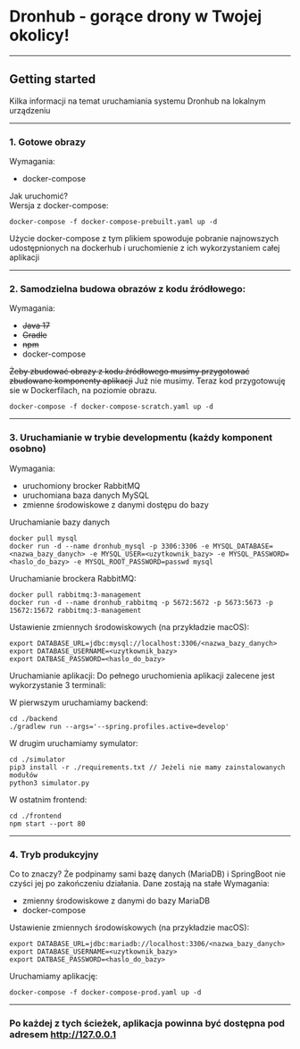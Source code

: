 # Dronhub - gorące drony w Twojej okolicy!

---
## Getting started
Kilka informacji na temat uruchamiania systemu Dronhub na lokalnym urządzeniu

---

### 1. Gotowe obrazy
Wymagania:
- docker-compose

Jak uruchomić?\
Wersja z docker-compose:
```shell
docker-compose -f docker-compose-prebuilt.yaml up -d
```
Użycie docker-compose z tym plikiem spowoduje pobranie najnowszych udostępnionych na dockerhub i uruchomienie z ich wykorzystaniem całej aplikacji

---
### 2. Samodzielna budowa obrazów z kodu źródłowego:

Wymagania:
 - ~~Java 17~~
 - ~~Gradle~~
 - ~~npm~~
 - docker-compose

~~Żeby zbudować obrazy z kodu źródłowego musimy przygotować zbudowane komponenty aplikacji~~ Już nie musimy. Teraz kod przygotowuję sie w Dockerfilach, na poziomie obrazu.

```shell
docker-compose -f docker-compose-scratch.yaml up -d
```

---
### 3. Uruchamianie w trybie developmentu (każdy komponent osobno)

Wymagania:
- uruchomiony brocker RabbitMQ
- uruchomiana baza danych MySQL
- zmienne środowiskowe z danymi dostępu do bazy

Uruchamianie bazy danych 
```shell
docker pull mysql
docker run -d --name dronhub_mysql -p 3306:3306 -e MYSQL_DATABASE=<nazwa_bazy_danych> -e MYSQL_USER=<uzytkownik_bazy> -e MYSQL_PASSWORD=<haslo_do_bazy> -e MYSQL_ROOT_PASSWORD=passwd mysql
```

Uruchamianie brockera RabbitMQ:
```shell
docker pull rabbitmq:3-management
docker run -d --name dronhub_rabbitmq -p 5672:5672 -p 5673:5673 -p 15672:15672 rabbitmq:3-management
```

Ustawienie zmiennych środowiskowych (na przykładzie macOS):
```shell
export DATABASE_URL=jdbc:mysql://localhost:3306/<nazwa_bazy_danych>
export DATABASE_USERNAME=<uzytkownik_bazy>
export DATBASE_PASSWORD=<haslo_do_bazy>
```

Uruchamianie aplikacji:
Do pełnego uruchomienia aplikacji zalecene jest wykorzystanie 3 terminali:

W pierwszym uruchamiamy backend:
```shell
cd ./backend 
./gradlew run --args='--spring.profiles.active=develop'
```

W drugim uruchamiamy symulator:
```shell
cd ./simulator
pip3 install -r ./requirements.txt // Jeżeli nie mamy zainstalowanych modułów
python3 simulator.py
```

W ostatnim frontend:
```shell
cd ./frontend
npm start --port 80
```
---

### 4. Tryb produkcyjny
Co to znaczy? Że podpinamy sami bazę danych (MariaDB) i SpringBoot nie czyści jej po zakończeniu działania. Dane zostają na stałe
Wymagania:
- zmienny środowiskowe z danymi do bazy MariaDB
- docker-compose

Ustawienie zmiennych środowiskowych (na przykładzie macOS):
```shell
export DATABASE_URL=jdbc:mariadb://localhost:3306/<nazwa_bazy_danych>
export DATABASE_USERNAME=<uzytkownik_bazy>
export DATBASE_PASSWORD=<haslo_do_bazy>
```

Uruchamiamy aplikację:
```shell
docker-compose -f docker-compose-prod.yaml up -d
```
---
### Po każdej z tych ścieżek, aplikacja powinna być dostępna pod adresem http://127.0.0.1

